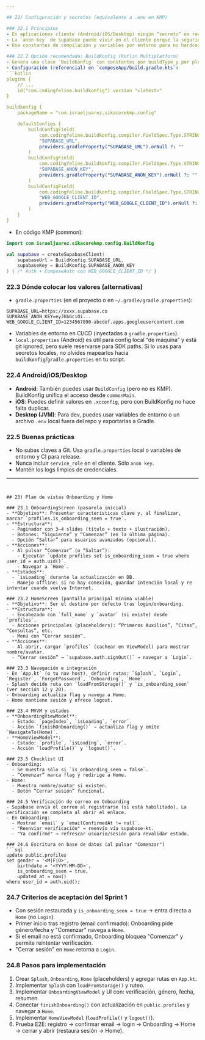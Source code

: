 ```yaml
---

## 22) Configuración y secretos (equivalente a .env en KMP)

### 22.1 Principios
- En aplicaciones cliente (Android/iOS/Desktop) ningún “secreto” es realmente secreto dentro del binario. No incluyas claves sensibles de servidor (p. ej. `service_role`).
- La `anon key` de Supabase puede vivir en el cliente porque la seguridad la impone RLS en la base de datos.
- Usa constantes de compilación y variables por entorno para no hardcodear valores en el código fuerte.

### 22.2 Opción recomendada: BuildKonfig (Kotlin Multiplatform)
- Genera una clase `BuildKonfig` con constantes por buildType y por plataforma.
- Configuración (referencial) en `composeApp/build.gradle.kts`:
```kotlin
plugins {
    // ...
    id("com.codingfeline.buildkonfig") version "<latest>"
}

buildkonfig {
    packageName = "com.israeljuarez.sikacorekmp.config"

    defaultConfigs {
        buildConfigField(
            com.codingfeline.buildkonfig.compiler.FieldSpec.Type.STRING,
            "SUPABASE_URL",
            providers.gradleProperty("SUPABASE_URL").orNull ?: ""
        )
        buildConfigField(
            com.codingfeline.buildkonfig.compiler.FieldSpec.Type.STRING,
            "SUPABASE_ANON_KEY",
            providers.gradleProperty("SUPABASE_ANON_KEY").orNull ?: ""
        )
        buildConfigField(
            com.codingfeline.buildkonfig.compiler.FieldSpec.Type.STRING,
            "WEB_GOOGLE_CLIENT_ID",
            providers.gradleProperty("WEB_GOOGLE_CLIENT_ID").orNull ?: ""
        )
    }
}
```
- En código KMP (common):
```kotlin
import com.israeljuarez.sikacorekmp.config.BuildKonfig

val supabase = createSupabaseClient(
    supabaseUrl = BuildKonfig.SUPABASE_URL,
    supabaseKey = BuildKonfig.SUPABASE_ANON_KEY
) { /* Auth + ComposeAuth con WEB_GOOGLE_CLIENT_ID */ }
```

### 22.3 Dónde colocar los valores (alternativas)
- `gradle.properties` (en el proyecto o en `~/.gradle/gradle.properties`):
```
SUPABASE_URL=https://xxxx.supabase.co
SUPABASE_ANON_KEY=eyJhbGciOi...
WEB_GOOGLE_CLIENT_ID=1234567890-abcdef.apps.googleusercontent.com
```
- Variables de entorno en CI/CD (inyectadas a `gradle.properties`).
- `local.properties` (Android) es útil para config local “de máquina” y está git ignored, pero suele reservarse para SDK paths. Si lo usas para secretos locales, no olvides mapearlos hacia `buildkonfig`/`gradle.properties` en tu script.

### 22.4 Android/iOS/Desktop
- **Android**: También puedes usar `BuildConfig` (pero no es KMP). BuildKonfig unifica el acceso desde `commonMain`.
- **iOS**: Puedes definir valores en `.xcconfig`, pero con BuildKonfig no hace falta duplicar.
- **Desktop (JVM)**: Para dev, puedes usar variables de entorno o un archivo `.env` local fuera del repo y exportarlas a Gradle.

### 22.5 Buenas prácticas
- No subas claves a Git. Usa `gradle.properties` local o variables de entorno y CI para release.
- Nunca incluir `service_role` en el cliente. Sólo `anon key`.
- Mantén los logs limpios de credenciales.

---
```


## 23) Plan de vistas Onboarding y Home

### 23.1 OnboardingScreen (pasarela inicial)
- **Objetivo**: Presentar características clave y, al finalizar, marcar `profiles.is_onboarding_seen = true`.
- **Estructura**:
  - Paginador con 3–4 slides (título + texto + ilustración).
  - Botones: “Siguiente” y “Comenzar” (en la última página).
  - Opción “Saltar” para usuarios avanzados (opcional).
- **Acciones**:
  - Al pulsar “Comenzar” (o “Saltar”):
    - Ejecutar `update profiles set is_onboarding_seen = true where user_id = auth.uid()`.
    - Navegar a `Home`.
- **Estados**:
  - `isLoading` durante la actualización en DB.
  - Manejo offline: si no hay conexión, guardar intención local y re intentar cuando vuelva Internet.

### 23.2 HomeScreen (pantalla principal mínima viable)
- **Objetivo**: Ser el destino por defecto tras login/onboarding.
- **Estructura**:
  - Encabezado con `full_name` y `avatar` (si existe) desde `profiles`.
  - Acciones principales (placeholders): “Primeros Auxilios”, “Citas”, “Consultas”, etc.
  - Menú con “Cerrar sesión”.
- **Acciones**:
  - Al abrir, cargar `profiles` (cachear en ViewModel) para mostrar nombre/avatar.
  - “Cerrar sesión” → `supabase.auth.signOut()` → navegar a `Login`.

### 23.3 Navegación e integración
- En `App.kt` (o tu nav host), definir rutas: `Splash`, `Login`, `Register`, `ForgotPassword`, `Onboarding`, `Home`.
- Splash decide ruta con `loadFromStorage()` y `is_onboarding_seen` (ver sección 12 y 20).
- Onboarding actualiza flag y navega a Home.
- Home mantiene sesión y ofrece logout.

### 23.4 MVVM y estados
- **OnboardingViewModel**:
  - Estado: `pageIndex`, `isLoading`, `error`.
  - Acción `finishOnboarding()` → actualiza flag y emite `NavigateTo(Home)`.
- **HomeViewModel**:
  - Estado: `profile`, `isLoading`, `error`.
  - Acción `loadProfile()` y `logout()`.

### 23.5 Checklist UI
- Onboarding:
  - Se muestra sólo si `is_onboarding_seen = false`.
  - “Comenzar” marca flag y redirige a Home.
- Home:
  - Muestra nombre/avatar si existen.
  - Botón “Cerrar sesión” funcional.

### 24.5 Verificación de correo en Onboarding
- Supabase envía el correo al registrarse (si está habilitado). La verificación se completa al abrir el enlace.
- En Onboarding:
  - Mostrar `email` y `emailConfirmedAt != null`.
  - "Reenviar verificación" → reenvío vía supabase-kt.
  - "Ya confirmé" → refrescar usuario/sesión para revalidar estado.

### 24.6 Escritura en base de datos (al pulsar "Comenzar")
```sql
update public.profiles
set gender = '<M|F|O>',
    birthdate = '<YYYY-MM-DD>',
    is_onboarding_seen = true,
    updated_at = now()
where user_id = auth.uid();
```

### 24.7 Criterios de aceptación del Sprint 1
- Con sesión restaurada y `is_onboarding_seen = true` → entra directo a `Home` (no `Login`).
- Primer inicio tras registro (email confirmado): Onboarding pide género/fecha y "Comenzar" navega a `Home`.
- Si el email no está confirmado, Onboarding bloquea "Comenzar" y permite reintentar verificación.
- "Cerrar sesión" en `Home` retorna a `Login`.

### 24.8 Pasos para implementación
1) Crear `Splash`, `Onboarding`, `Home` (placeholders) y agregar rutas en `App.kt`.
2) Implementar `Splash` con `loadFromStorage()` y ruteo.
3) Implementar `OnboardingViewModel` y UI con: verificación, género, fecha, resumen.
4) Conectar `finishOnboarding()` con actualización en `public.profiles` y navegar a `Home`.
5) Implementar `HomeViewModel` (`loadProfile()` y `logout()`).
6) Prueba E2E: registro → confirmar email → login → Onboarding → Home → cerrar y abrir (restaura sesión → Home).
